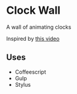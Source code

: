 # Clock Wall

A wall of animating clocks

Inspired by [this video](https://www.youtube.com/watch?v=FNxiFOUKpZ4)

## Uses
- Coffeescript
- Gulp
- Stylus
